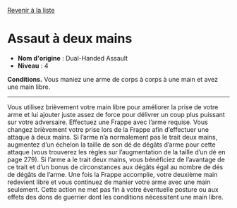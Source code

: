 [Revenir à la liste](list.md)

# Assaut à deux mains

 * **Nom d'origine** : Dual-Handed Assault
 * **Niveau** : 4


<p><strong>Conditions.</strong> Vous maniez une arme de corps à corps à une main et avez une main libre.</p>
<hr>
<p>Vous utilisez brièvement votre main libre pour améliorer la prise de votre arme et lui ajouter juste assez de force pour délivrer un coup plus puissant sur votre adversaire. Effectuez une Frappe avec l’arme requise. Vous changez brièvement votre prise lors de la Frappe afin d’effectuer une attaque à deux mains. Si l’arme n’a normalement pas le trait deux mains, augmentez d’un échelon la taille de son dé de dégâts d’arme pour cette attaque (vous trouverez les règles sur l’augmentation de la taille d’un dé en page 279). Si l’arme a le trait deux mains, vous bénéficiez de l’avantage de ce trait et d’un bonus de circonstances aux dégâts égal au nombre de dés de dégâts de l’arme. Une fois la Frappe accomplie, votre deuxième main redevient libre et vous continuez de manier votre arme avec une main seulement. Cette action ne met pas fin à votre éventuelle posture ou aux effets des dons de guerrier dont les conditions nécessitent une main libre.</p>